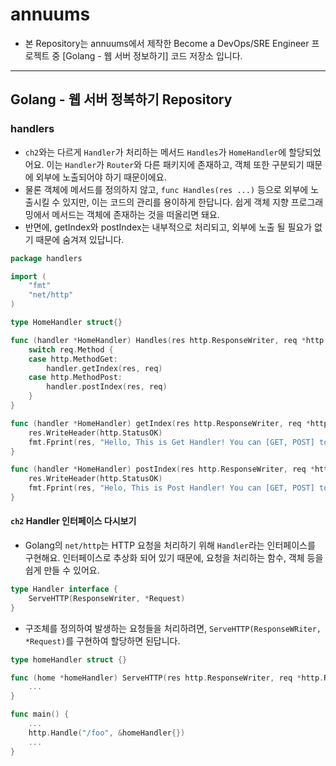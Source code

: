 # annuums

- 본 Repository는 annuums에서 제작한 Become a DevOps/SRE Engineer 프로젝트 중 [Golang - 웹 서버 정보하기] 코드 저장소 입니다.

---

## Golang - 웹 서버 정복하기 Repository

### handlers

- `ch2`와는 다르게 `Handler`가 처리하는 메서드 `Handles`가 `HomeHandler`에 할당되었어요. 이는 `Handler`가 `Router`와 다른 패키지에 존재하고, 객체 또한 구분되기 때문에 외부에 노출되어야 하기 때문이에요.
- 물론 객체에 메서드를 정의하지 않고, `func Handles(res ...)` 등으로 외부에 노출시킬 수 있지만, 이는 코드의 관리를 용이하게 한답니다. 쉽게 객체 지향 프로그래밍에서 메서드는 객체에 존재하는 것을 떠올리면 돼요.
- 반면에, getIndex와 postIndex는 내부적으로 처리되고, 외부에 노출 될 필요가 없기 때문에 숨겨져 있답니다.

```go
package handlers

import (
	"fmt"
	"net/http"
)

type HomeHandler struct{}

func (handler *HomeHandler) Handles(res http.ResponseWriter, req *http.Request) {
	switch req.Method {
	case http.MethodGet:
		handler.getIndex(res, req)
	case http.MethodPost:
		handler.postIndex(res, req)
	}
}

func (handler *HomeHandler) getIndex(res http.ResponseWriter, req *http.Request) {
	res.WriteHeader(http.StatusOK)
	fmt.Fprint(res, "Hello, This is Get Handler! You can [GET, POST] to /home")
}

func (handler *HomeHandler) postIndex(res http.ResponseWriter, req *http.Request) {
	res.WriteHeader(http.StatusOK)
	fmt.Fprint(res, "Helo, This is Post Handler! You can [GET, POST] to /home")
}

```

#### `ch2` Handler 인터페이스 다시보기

- Golang의 `net/http`는 HTTP 요청을 처리하기 위해 `Handler`라는 인터페이스를 구현해요. 인터페이스로 추상화 되어 있기 때문에, 요청을 처리하는 함수, 객체 등을 쉽게 만들 수 있어요.

```go
type Handler interface {
    ServeHTTP(ResponseWriter, *Request)
}
```

- 구조체를 정의하여 발생하는 요청들을 처리하려면, `ServeHTTP(ResponseWRiter, *Request)`를 구현하여 할당하면 된답니다.

```go
type homeHandler struct {}

func (home *homeHandler) ServeHTTP(res http.ResponseWriter, req *http.Request) {
    ...
}

func main() {
    ...
    http.Handle("/foo", &homeHandler{})
    ...
}
```
